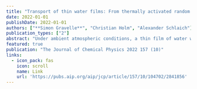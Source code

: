 ```yaml
---
title: "Transport of thin water films: From thermally activated random walks to hydrodynamics"
date: 2022-01-01
publishDate: 2022-01-01
authors: ["**Simon Gravelle**", "Christian Holm", "Alexander Schlaich"]
publication_types: ["2"]
abstract: "Under ambient atmospheric conditions, a thin film of water wets many solid surfaces, including insulators, ice, and salt. The film thickness as well as its transport behavior sensitively depend on the surrounding humidity. Understanding this intricate interplay is of the highest relevance for water transport through porous media, particularly in the context of soil salinization induced by evaporation. Here, we use molecular simulations to evaluate the transport properties of thin water films on prototypical salt and soil interfaces, namely NaCl and silica solid surfaces. Our results show two distinct regimes for water transport: at low water coverage, the film permeance scales linearly with the adsorbed amount, in agreement with the activated random walk model. For thicker water films, the permeance scales as the adsorbed amount to the power of 3, in line with the Stokes equation. By comparing results obtained for silica and …"
featured: true
publication: "The Journal of Chemical Physics 2022 157 (10)"
links:
  - icon_pack: fas
    icon: scroll
    name: Link
    url: 'https://pubs.aip.org/aip/jcp/article/157/10/104702/2841856'
---
```

